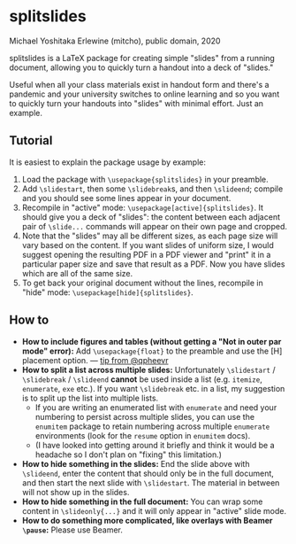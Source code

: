 # splitslides

Michael Yoshitaka Erlewine (mitcho), public domain, 2020

splitslides is a LaTeX package for creating simple "slides" from a running document, allowing you to quickly turn a handout into a deck of "slides."

Useful when all your class materials exist in handout form and there's a pandemic and your university switches to online learning and so you want to quickly turn your handouts into "slides" with minimal effort. Just an example.

## Tutorial

It is easiest to explain the package usage by example:

1. Load the package with `\usepackage{splitslides}` in your preamble.
2. Add `\slidestart`, then some `\slidebreak`s, and then `\slideend`; compile and you should see some lines appear in your document.
3. Recompile in "active" mode: `\usepackage[active]{splitslides}`. It should give you a deck of "slides": the content between each adjacent pair of `\slide...` commands will appear on their own page and cropped.
4. Note that the "slides" may all be different sizes, as each page size will vary based on the content. If you want slides of uniform size, I would suggest opening the resulting PDF in a PDF viewer and "print" it in a particular paper size and save that result as a PDF. Now you have slides which are all of the same size.
4. To get back your original document without the lines, recompile in "hide" mode: `\usepackage[hide]{splitslides}`.

## How to

- **How to include figures and tables (without getting a "Not in outer par mode" error):** Add `\usepackage{float}` to the preamble and use the [H] placement option. — [tip from @qpheevr](https://twitter.com/qpheevr/status/1299835281852506113)
- **How to split a list across multiple slides:** Unfortunately `\slidestart` / `\slidebreak` / `\slideend` **cannot** be used inside a list (e.g. `itemize`, `enumerate`, `exe` etc.). If you want `\slidebreak` etc. in a list, my suggestion is to split up the list into multiple lists.
	* If you are writing an enumerated list with `enumerate` and need your numbering to persist across multiple slides, you can use the `enumitem` package to retain numbering across multiple `enumerate` environments (look for the `resume` option in `enumitem` docs).
	* (I have looked into getting around it briefly and think it would be a headache so I don't plan on "fixing" this limitation.)
- **How to hide something in the slides:** End the slide above with `\slideend`, enter the content that should only be in the full document, and then start the next slide with `\slidestart`. The material in between will not show up in the slides.
- **How to hide something in the full document:** You can wrap some content in `\slideonly{...}` and it will only appear in "active" slide mode.
- **How to do something more complicated, like overlays with Beamer `\pause`:** Please use Beamer. 

